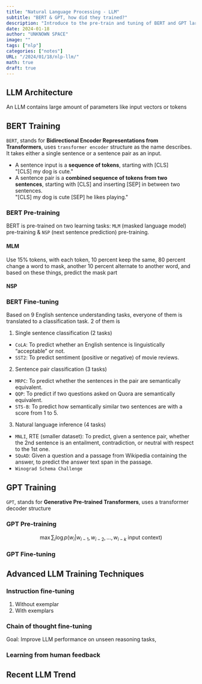 ```yaml
---
title: "Natural Language Processing - LLM"
subtitle: "BERT & GPT, how did they trained?"
description: "Introduce to the pre-train and tuning of BERT and GPT large language model"
date: 2024-01-18
author: "UNKNOWN SPACE"
image: ""
tags: ["nlp"]
categories: ["notes"]
URL: "/2024/01/18/nlp-llm/"
math: true
draft: true
---
```


## LLM Architecture
An LLM contains large amount of parameters like input vectors or tokens

## BERT Training
`BERT`, stands for **Bidirectional Encoder Representations from Transformers**, uses `transformer encoder` structure as the name describes. It takes either a single sentence or a sentence pair as an input. 
- A sentence input is a **sequence of tokens**, starting with [CLS]  
"[CLS] my dog is cute."
- A sentence pair is a **combined sequence of tokens from two sentences**, starting with [CLS] and inserting [SEP] in between two sentences.  
"[CLS] my dog is cute [SEP] he likes playing."

### BERT Pre-training
BERT is pre-trained on two learning tasks: `MLM` (masked language model)  pre-training & `NSP` (next sentence prediction) pre-training.

#### MLM
Use 15% tokens, with each token, 10 percent keep the same, 80 percent change a word to mask, another 10 percent alternate to another word, and based on these things, predict the mask part
#### NSP

### BERT Fine-tuning
Based on 9 English sentence understanding tasks, everyone of them is translated to a classification task. 2 of them is 
1. Single sentence classification (2 tasks)  
- `CoLA`: To predict whether an English sentence is linguistically “acceptable” or not.  
- `SST2`: To predict sentiment (positive or negative) of movie reviews.  
2. Sentence pair classification (3 tasks)  
- `MRPC`: To predict whether the sentences in the pair are semantically equivalent.  
- `QQP`: To predict if two questions asked on Quora are semantically equivalent.  
- `STS-B`: To predict how semantically similar two sentences are with a score from 1 to 5.  
3. Natural language inference (4 tasks)  
- `MNLI`, RTE (smaller dataset): To predict, given a sentence pair, whether the 2nd sentence is an entailment, contradiction, or neutral with respect to the 1st one.  
- `SQuAD`: Given a question and a passage from Wikipedia containing the answer, to predict the answer text span in the passage.  
- `Winograd Schema Challenge`

## GPT Training
`GPT`, stands for **Generative Pre-trained Transformers**, uses a transformer decoder structure

### GPT Pre-training

$$\max \sum_i \log p(w_i | w_{i-1}, w_{i-2}, \ldots, w_{i-k} \text{ input context})$$
### GPT Fine-tuning

## Advanced LLM Training Techniques

### Instruction fine-tuning
1. Without exemplar
2. With exemplars
### Chain of thought fine-tuning
Goal: Improve LLM performance on unseen reasoning tasks, 
### Learning from human feedback

## Recent LLM Trend
